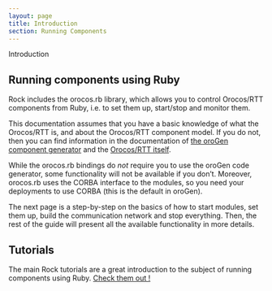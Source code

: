 ```yaml
---
layout: page
title: Introduction
section: Running Components
---
```

<div class="content2">
<div class="content2-pagetitle">Introduction</div>
<div class="content2-container line-box">
<div class="content2-container-1col">



<h2 id="running-components-using-ruby">Running components using Ruby</h2>

<p>Rock includes the orocos.rb library, which allows you to control Orocos/RTT
components from Ruby, i.e. to set them up, start/stop and monitor them.</p>

<p>This documentation assumes that you have a basic knowledge of what the Orocos/RTT is, and about the
Orocos/RTT component model. If you do not, then you can find information in the
documentation of <a href="../orogen/index.html">the oroGen component generator</a> and the
<a href="http://orocos.org/rtt">Orocos/RTT itself</a>.</p>

<p class="warning">While the orocos.rb bindings do <em>not</em> require you to use the oroGen code
generator, some functionality will not be available if you don&rsquo;t. Moreover,
orocos.rb uses the CORBA interface to the modules, so you need your deployments
to use CORBA (this is the default in oroGen).</p>

<p>The next page is a step-by-step on the basics of how to start modules, set them
up, build the communication network and stop everything. Then, the rest of the
guide will present all the available functionality in more details.</p>

<h2 id="tutorials">Tutorials</h2>
<p>The main Rock tutorials are a great introduction to the subject of running
components using Ruby. <a href="../tutorials/index.html">Check them out !</a></p>


</div>
</div>
</div>

